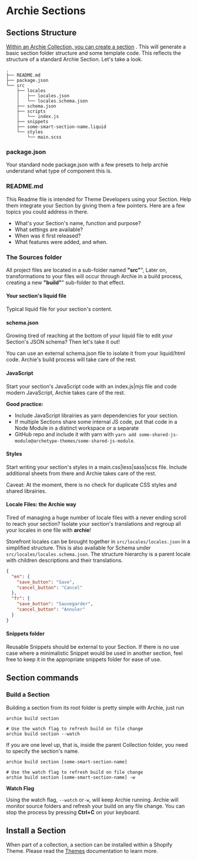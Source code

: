 # Archie Sections

## Sections Structure

[Within an Archie Collection, you can create a section](Using-a-Collection.md#creating-an-archie-section-within-your-collection)
. This will generate a basic section folder structure and some template code. This reflects the structure of a standard
Archie Section. Let's take a look.

```shell
.
├── README.md
├── package.json
└── src
    ├── locales
    │   ├── locales.json
    │   └── locales.schema.json
    ├── schema.json
    ├── scripts
    │   └── index.js
    ├── snippets
    ├── some-smart-section-name.liquid
    └── styles
        └── main.scss
```

### package.json

Your standard node package.json with a few presets to help archie understand what type of component this is.

### README.md

This Readme file is intended for Theme Developers using your Section. Help them integrate your Section by giving them a
few pointers. Here are a few topics you could address in there.

- What's your Section's name, function and purpose?
- What settings are available?
- When was it first released?
- What features were added, and when.

### The Sources folder

All project files are located in a sub-folder named **"src"**", Later on, transformations to your files will occur
through Archie in a build process, creating a new **"build"**" sub-folder to that effect.

#### Your section's liquid file

Typical liquid file for your section's content.

#### schema.json

Growing tired of reaching at the bottom of your liquid file to edit your Section's JSON schema? Then let's take it out!

You can use an external schema.json file to isolate it from your liquid/html code. Archie's build process will take care
of the rest.

#### JavaScript

Start your section's JavaScript code with an index.js|mjs file and code modern JavaScript, Archie takes care of the
rest.

**Good practice:**

- Include JavaScript librairies as yarn dependencies for your section.
- If multiple Sections share some internal JS code, put that code in a Node Module in a distinct workspace or a separate
- GitHub repo and include it with yarn with `yarn add some-shared-js-module@archetype-themes/some-shared-js-module`.

#### Styles

Start writing your section's styles in a main.css|less|sass|scss file. Include additional sheets from there and Archie
takes care of the rest.

Caveat: At the moment, there is no check for duplicate CSS styles and shared librairies.

#### Locale Files: the Archie way

Tired of managing a huge number of locale files with a never ending scroll to reach your section? Isolate your section's
translations and regroup all your locales in one file with **archie**!

Storefront locales can be brought together in `src/locales/locales.json` in a simplified structure. This is also
available for Schema under `src/locales/locales.schema.json`. The structure hierarchy is a parent locale with children
descriptions and their translations.

```json
{
  "en": {
    "save_button": "Save",
    "cancel_button": "Cancel"
  },
  "fr": {
    "save_button": "Sauvegarder",
    "cancel_button": "Annuler"
  }
}
```

#### Snippets folder

Reusable Snippets should be external to your Section. If there is no use case where a minimalistic Snippet would be used
in another section, feel free to keep it in the appropriate snippets folder for ease of use.

## Section commands

### Build a Section

Building a section from its root folder is pretty simple with Archie, just run

```shell
archie build section

# Use the watch flag to refresh build on file change
archie build section --watch
```

If you are one level up, that is, inside the parent Collection folder, you need to specify the section's name.

```shell
archie build section [some-smart-section-name]

# Use the watch flag to refresh build on file change
archie build section [some-smart-section-name] -w
```

**Watch Flag**

Using the watch flag, `--watch` or`-w`, will keep Archie running. Archie will monitor source folders and refresh your
build on any file change. You can stop the process by pressing **Ctrl+C** on your keyboard.

## Install a Section

When part of a collection, a section can be installed within a Shopify Theme. Please read the [Themes](Themes.md)
documentation to learn more.
